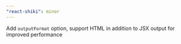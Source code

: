 ```yaml
---
"react-shiki": minor
---
```


Add `outputFormat` option, support HTML in addition to JSX output for improved performance
